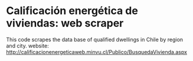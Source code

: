# Calificación energética de viviendas: web scraper
This code scrapes the data base of qualified dwellings in Chile by region and city.
website: http://calificacionenergeticaweb.minvu.cl/Publico/BusquedaVivienda.aspx

